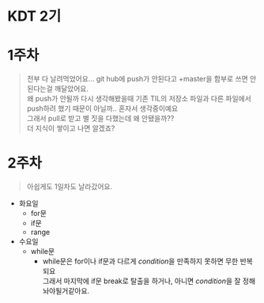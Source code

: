 # KDT 2기 

# 1주차

> 전부 다 날려먹었어요... git hub에 push가 안된다고 +master을 함부로 쓰면 안된다는걸 깨달았어요.  
왜 push가 안될까 다시 생각해봤을때 기존 TIL의 저장소 파일과 다른 파일에서  
push하려 했기 때문이 아닐까.. 혼자서 생각중이예요  
그래서 pull로 받고 별 짓을 다했는데 왜 안됐을까??  
더 지식이 쌓이고 나면 알겠죠?

# 2주차

> 아쉽게도 1일차도 날라갔어요.

+ 화요일
    + for문
    + if문
    + range
+ 수요일
    + while문
        * while문은 for이나 if문과 다르게 *condition*을 만족하지 못하면 무한 반복되요  
        그래서 마지막에 if문 break로 탈출을 하거나, 아니면 *condition*을 잘 정해놔야될거같아요.